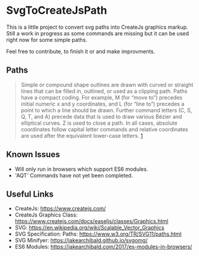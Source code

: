 # SvgToCreateJsPath

This is a little project to convert svg paths into CreateJs graphics markup. Still a work in progress as some commands are missing but it can be used right now for some simple paths. 

Feel free to contribute, to finish it or and make improvments.

## Paths

> Simple or compound shape outlines are drawn with curved or straight lines that can be filled in, outlined, or used as a clipping path. Paths have a compact coding.
For example, M (for “move to”) precedes initial numeric x and y coordinates, and L (for “line to”) precedes a point to which a line should be drawn. Further command letters (C, S, Q, T, and A) precede data that is used to draw various Bézier and elliptical curves. Z is used to close a path.
In all cases, absolute coordinates follow capital letter commands and relative coordinates are used after the equivalent lower-case letters. [1][1]

[1]: https://www.w3.org/TR/SVG11/paths.html

## Known Issues 
- Will only run in browsers which support ES6 modules. 
- 'AQT' Commands have not yet been completed.

## Useful Links

- CreateJs: https://www.createjs.com/
- CreateJs Graphics Class: https://www.createjs.com/docs/easeljs/classes/Graphics.html
- SVG: https://en.wikipedia.org/wiki/Scalable_Vector_Graphics
- SVG Specification: Paths: https://www.w3.org/TR/SVG11/paths.html
- SVG Minifyer: https://jakearchibald.github.io/svgomg/
- ES6 Modules: https://jakearchibald.com/2017/es-modules-in-browsers/